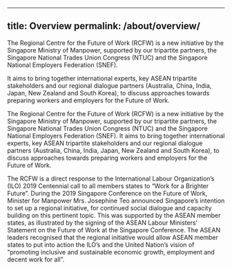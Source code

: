 ---
title: Overview
permalink: /about/overview/
----
The Regional Centre for the Future of Work (RCFW) is a new initiative by the Singapore Ministry of Manpower, supported by our tripartite partners, the Singapore National Trades Union Congress (NTUC) and the Singapore National Employers Federation (SNEF).

It aims to bring together international experts, key ASEAN tripartite stakeholders and our regional dialogue partners (Australia, China, India, Japan, New Zealand and South Korea), to discuss approaches towards preparing workers and employers for the Future of Work. 

The Regional Centre for the Future of Work (RCFW) is a new initiative by the Singapore Ministry of Manpower, supported by our tripartite partners, the Singapore National Trades Union Congress (NTUC) and the Singapore National Employers Federation (SNEF). It aims to bring together international experts, key ASEAN tripartite stakeholders and our regional dialogue partners (Australia, China, India, Japan, New Zealand and South Korea), to discuss approaches towards preparing workers and employers for the Future of Work. 

The RCFW is a direct response to the International Labour Organization’s (ILO) 2019 Centennial call to all members states to “Work for a Brighter Future”. During the 2019 Singapore Conference on the Future of Work, Minister for Manpower Mrs. Josephine Teo announced Singapore’s intention to set up a regional initiative, for continued social dialogue and capacity building on this pertinent topic. This was supported by the ASEAN member states, as illustrated by the signing of the ASEAN Labour Ministers’ Statement on the Future of Work at the Singapore Conference. The ASEAN leaders recognised that the regional initiative would allow ASEAN member states to put into action the ILO’s and the United Nation’s vision of “promoting inclusive and sustainable economic growth, employment and decent work for all”.
